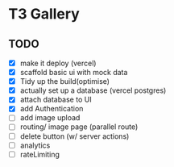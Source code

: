 # T3 Gallery

## TODO

 - [x] make it deploy (vercel)
 - [x] scaffold basic ui with mock data
 - [x] Tidy up the build(optimise)
 - [x] actually set up a database (vercel postgres)
 - [x] attach database to UI
 - [x] add Authentication
 - [ ] add image upload 
 - [ ] routing/ image page (parallel route)
 - [ ] delete button (w/ server actions)
 - [ ] analytics
 - [ ] rateLimiting
